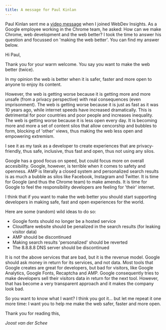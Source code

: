 ```yaml
---
title: A message for Paul Kinlan
---
```


Paul Kinlan sent me a [video message](/uploads/paulkinlan.mp4) when I joined WebDev Insights. As a Google employee working in the Chrome team, he asked: How can we make Chrome, web development and the web better? I took the time to answer his question and focussed on 'making the web better'. You can find my answer below.

Hi Paul, 

Thank you for your warm welcome. You say you want to make the web better (twice). 

In my opinion the web is better when it is safer, faster and more open to anyone to enjoy its content. 

However, the web is getting worse because it is getting more and more unsafe (from a privacy perspective) with real consequences (even imprisonment). The web is getting worse because it is just as fast as it was 10 years ago, while internet speeds have increased dramatically. This is detrimental for poor countries and poor people and increases inequality. The web is getting worse because it is less open every day. It is becoming more and more a set of content silos that allow cencorship and bubbles to form, blocking of 'other' views, thus making the web less open and empowering extremism.

I see it as my task as a developer to create experiences that are privacy-friendly, thus safe, inclusive, thus fast and open, thus not using any silos. 

Google has a good focus on speed, but could focus more on overall accesibility. Google, however, is terrible when it comes to safety and openness. AMP is literally a closed system and personalized search results is as much a bubble as silos like Facebook, Instagram and Twitter. It is time for Google (and thus the Chrome team) to make amends. It is time for Google to feel the responsibility developers are feeling for 'their' internet. 

I think that if you want to make the web better you should start supporting developers in making safe, fast and open experiences for the world. 

Here are some (random) wild ideas to do so: 

- Google fonts should no longer be a hosted service
- Cloudflare website should be penalized in the search results (for leaking visitor data)
- AMP should be discontinued
- Making search results 'personalized' should be reverted
- The 8.8.8.8 DNS server should be discontinued

It is not the above services that are bad, but it is the revenue model. Google should ask money in return for its services, and not data. Most tools that Google creates are great for developers, but bad for visitors, like Google Analytics, Google Fonts, Recaptcha and AMP. Google consequently tries to make developers sell their visitors data in return for the next tool. However, that has become a very transparent approach and it makes the company look bad.

So you want to know what I want? I think you got it... but let me repeat it one more time: I want you to help me make the web safer, faster and more open. 

Thank you for reading this,

*Joost van der Schee*